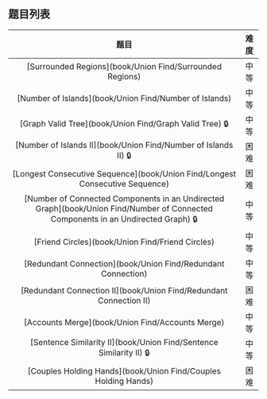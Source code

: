 ## 题目列表  
| 题目 | 难度 |  
|:---:|:---:|  
| [Surrounded Regions](book/Union Find/Surrounded Regions) | 中等 |   
| [Number of Islands](book/Union Find/Number of Islands) | 中等 |   
| [Graph Valid Tree](book/Union Find/Graph Valid Tree) :lock: | 中等 |   
| [Number of Islands II](book/Union Find/Number of Islands II) :lock: | 困难 |   
| [Longest Consecutive Sequence](book/Union Find/Longest Consecutive Sequence) | 困难 |   
| [Number of Connected Components in an Undirected Graph](book/Union Find/Number of Connected Components in an Undirected Graph) :lock: | 中等 |   
| [Friend Circles](book/Union Find/Friend Circles) | 中等 |   
| [Redundant Connection](book/Union Find/Redundant Connection) | 中等 |   
| [Redundant Connection II](book/Union Find/Redundant Connection II) | 困难 |   
| [Accounts Merge](book/Union Find/Accounts Merge) | 中等 |   
| [Sentence Similarity II](book/Union Find/Sentence Similarity II) :lock: | 中等 |   
| [Couples Holding Hands](book/Union Find/Couples Holding Hands) | 困难 |   
